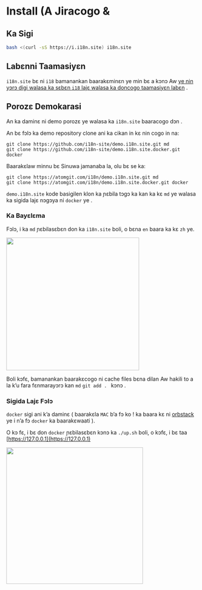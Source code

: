 # Install (A Jiracogo &

## Ka Sigi

```sh
bash <(curl -sS https://i.i18n.site) i18n.site
```

## Labɛnni Taamasiyɛn

`i18n.site` bɛ ni `i18` bamanankan baarakɛminɛn ye min bɛ a kɔnɔ Aw [ye nin yɔrɔ digi walasa ka sɛbɛn `i18` lajɛ walasa ka doncogo taamasiyɛn labɛn](/i18/use) .

## Porozɛ Demokarasi

An ka daminɛ ni demo porozɛ ye walasa ka `i18n.site` baaracogo dɔn .

An bɛ fɔlɔ ka demo repository clone ani ka cikan in kɛ nin cogo in na:

```
git clone https://github.com/i18n-site/demo.i18n.site.git md
git clone https://github.com/i18n-site/demo.i18n.site.docker.git docker
```

Baarakɛlaw minnu bɛ Sinuwa jamanaba la, olu bɛ se ka:

```
git clone https://atomgit.com/i18n/demo.i18n.site.git md
git clone https://atomgit.com/i18n/demo.i18n.site.docker.git docker
```

`demo.i18n.site` kode basigilen klon ka ɲɛbila tɔgɔ ka kan ka kɛ `md` ye walasa ka sigida lajɛ nɔgɔya ni `docker` ye .

### Ka Bayɛlɛma

Fɔlɔ, i ka `md` ɲɛbilasɛbɛn don ka `i18n.site` boli, o bɛna `en` baara ka kɛ `zh` ye.

<img src="https://p.3ti.site/1721114619.avif" style="width:350px">

Boli kɔfɛ, bamanankan baarakɛcogo ni cache files bɛna dilan Aw hakili to a la k’u fara fɛnmarayɔrɔ kan `md` `git add . ` kɔnɔ .

### Sigida Lajɛ Fɔlɔ

`docker` sigi ani k’a daminɛ ( baarakɛla `MAC` b’a fɔ ko ! ka baara kɛ ni [orbstack](https://orbstack.dev) ye i n’a fɔ `docker` ka baarakɛwaati ).

O kɔ fɛ, i bɛ don `docker` ɲɛbilasɛbɛn kɔnɔ ka `./up.sh` boli, o kɔfɛ, i bɛ taa [https://127.0.0.1](https://127.0.0.1)

<img src="//p.3ti.site/1721104238.avif" style="width:360px">
